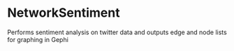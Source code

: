 # NetworkSentiment
Performs sentiment analysis on twitter data and outputs edge and node lists for graphing in Gephi
